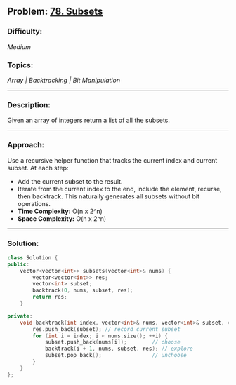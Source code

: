 ## Problem: [78. Subsets](https://leetcode.com/problems/subsets/)

### Difficulty:
*Medium*

### Topics:
*Array | Backtracking | Bit Manipulation*

---

### Description:
Given an array of integers return a list of all the subsets.

---

### Approach:
Use a recursive helper function that tracks the current index and current subset. At each step:
- Add the current subset to the result.
- Iterate from the current index to the end, include the element, recurse, then backtrack.
This naturally generates all subsets without bit operations.
- **Time Complexity:** O(n x 2^n)
- **Space Complexity:** O(n x 2^n)

---

### Solution:
```cpp
class Solution {
public:
    vector<vector<int>> subsets(vector<int>& nums) {
        vector<vector<int>> res;
        vector<int> subset;
        backtrack(0, nums, subset, res);
        return res;
    }

private:
    void backtrack(int index, vector<int>& nums, vector<int>& subset, vector<vector<int>>& res) {
        res.push_back(subset); // record current subset
        for (int i = index; i < nums.size(); ++i) {
            subset.push_back(nums[i]);        // choose
            backtrack(i + 1, nums, subset, res); // explore
            subset.pop_back();                // unchoose
        }
    }
};
```
